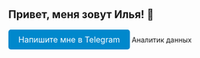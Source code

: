 ## Привет, меня зовут Илья! 👋
<a href="https://t.me/ваш_ник" target="_blank" style="display: inline-block; padding: 10px 20px; font-size: 16px; color: white; background-color: #0088cc; border-radius: 5px; text-decoration: none;">Напишите мне в Telegram</a>
Аналитик данных
<!--
**ilya-ostapov/ilya-ostapov** is a ✨ _special_ ✨ repository because its `README.md` (this file) appears on your GitHub profile.

Here are some ideas to get you started:

- 🔭 I’m currently working on ...
- 🌱 I’m currently learning ...
- 👯 I’m looking to collaborate on ...
- 🤔 I’m looking for help with ...
- 💬 Ask me about ...
- 📫 How to reach me: ...
- 😄 Pronouns: ...
- ⚡ Fun fact: ...
-->
